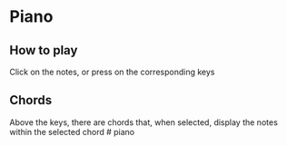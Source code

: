 # Piano

## How to play
Click on the notes, or press on the corresponding keys

## Chords
Above the keys, there are chords that, when selected, display the notes within the selected chord
#   p i a n o  
 